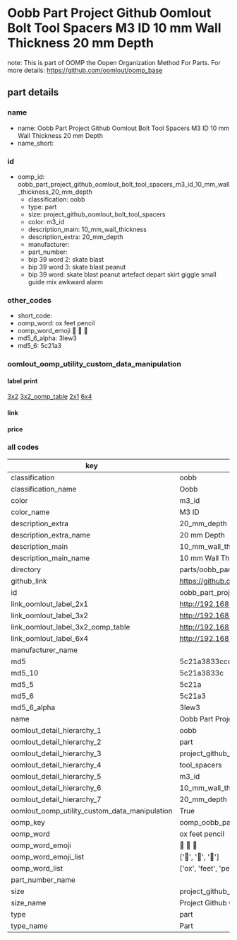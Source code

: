 # Oobb Part Project Github Oomlout Bolt Tool Spacers M3 ID 10 mm Wall Thickness 20 mm Depth  

note: This is part of OOMP the Oopen Organization Method For Parts. For more details: https://github.com/oomlout/oomp_base

##  part details
  







### name
* name: Oobb Part Project Github Oomlout Bolt Tool Spacers M3 ID 10 mm Wall Thickness 20 mm Depth
* name_short: 
### id
* oomp_id: oobb_part_project_github_oomlout_bolt_tool_spacers_m3_id_10_mm_wall_thickness_20_mm_depth
  * classification: oobb
  * type: part
  * size: project_github_oomlout_bolt_tool_spacers
  * color: m3_id
  * description_main: 10_mm_wall_thickness
  * description_extra: 20_mm_depth
  * manufacturer: 
  * part_number: 
  * bip 39 word 2: skate blast
  * bip 39 word 3: skate blast peanut
  * bip 39 word: skate blast peanut artefact depart skirt giggle small guide mix awkward alarm

### other_codes
* short_code: 
* oomp_word: ox feet pencil
* oomp_word_emoji :ox: :feet: :pencil:
* md5_6_alpha: 3lew3
* md5_6: 5c21a3






### oomlout_oomp_utility_custom_data_manipulation
#### label print
[3x2](http://192.168.1.245:1112/?label=oomp%203lew3)
[3x2_oomp_table](http://192.168.1.108:1112/?label=oomp%203lew3)
[2x1](http://192.168.1.242:1112/?label=oomp%203lew3)
[6x4](http://192.168.1.55:1112/?label=oomp%203lew3)    

#### link

                              

#### price







### all codes 
| key | value |  
| --- | --- |  
| classification | oobb |  
| classification_name | Oobb |  
| color | m3_id |  
| color_name | M3 ID |  
| description_extra | 20_mm_depth |  
| description_extra_name | 20 mm Depth |  
| description_main | 10_mm_wall_thickness |  
| description_main_name | 10 mm Wall Thickness |  
| directory | parts/oobb_part_project_github_oomlout_bolt_tool_spacers_m3_id_10_mm_wall_thickness_20_mm_depth |  
| github_link | https://github.com/oomlout/oomlout_oomp_part_src/tree/main/parts/oobb_part_project_github_oomlout_bolt_tool_spacers_m3_id_10_mm_wall_thickness_20_mm_depth |  
| id | oobb_part_project_github_oomlout_bolt_tool_spacers_m3_id_10_mm_wall_thickness_20_mm_depth |  
| link_oomlout_label_2x1 | http://192.168.1.242:1112/?label=oomp%203lew3 |  
| link_oomlout_label_3x2 | http://192.168.1.245:1112/?label=oomp%203lew3 |  
| link_oomlout_label_3x2_oomp_table | http://192.168.1.108:1112/?label=oomp%203lew3 |  
| link_oomlout_label_6x4 | http://192.168.1.55:1112/?label=oomp%203lew3 |  
| manufacturer_name |  |  
| md5 | 5c21a3833ccc6c3f2a9d60cf43c5de50 |  
| md5_10 | 5c21a3833c |  
| md5_5 | 5c21a |  
| md5_6 | 5c21a3 |  
| md5_6_alpha | 3lew3 |  
| name | Oobb Part Project Github Oomlout Bolt Tool Spacers M3 ID 10 mm Wall Thickness 20 mm Depth |  
| oomlout_detail_hierarchy_1 | oobb |  
| oomlout_detail_hierarchy_2 | part |  
| oomlout_detail_hierarchy_3 | project_github_bolt |  
| oomlout_detail_hierarchy_4 | tool_spacers |  
| oomlout_detail_hierarchy_5 | m3_id |  
| oomlout_detail_hierarchy_6 | 10_mm_wall_thickness |  
| oomlout_detail_hierarchy_7 | 20_mm_depth |  
| oomlout_oomp_utility_custom_data_manipulation | True |  
| oomp_key | oomp_oobb_part_project_github_oomlout_bolt_tool_spacers_m3_id_10_mm_wall_thickness_20_mm_depth |  
| oomp_word | ox feet pencil |  
| oomp_word_emoji | :ox: :feet: :pencil: |  
| oomp_word_emoji_list | [':ox:', ':feet:', ':pencil:'] |  
| oomp_word_list | ['ox', 'feet', 'pencil'] |  
| part_number_name |  |  
| size | project_github_oomlout_bolt_tool_spacers |  
| size_name | Project Github Oomlout Bolt Tool Spacers |  
| type | part |  
| type_name | Part |  
